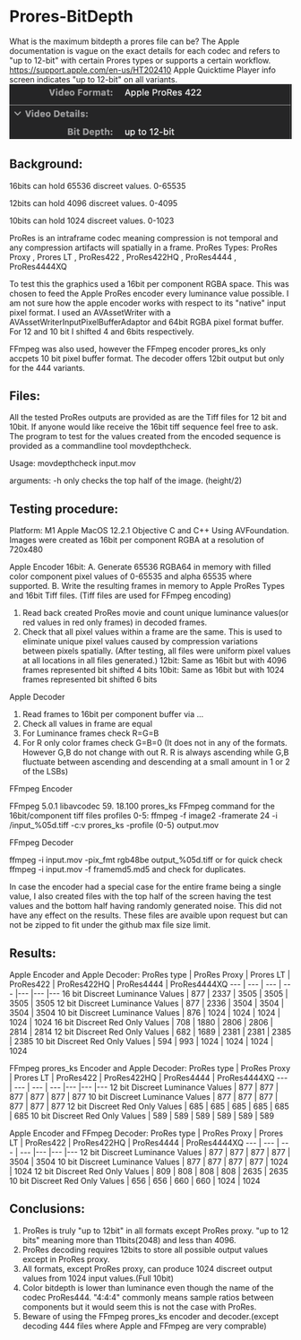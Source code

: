 # Prores-BitDepth

What is the maximum bitdepth a prores file can be? The Apple documentation is vague on the exact details for each codec and refers to "up to 12-bit" with certain Prores types or supports a certain workflow. https://support.apple.com/en-us/HT202410 Apple Quicktime Player info screen indicates "up to 12-bit" on all variants. ![alt text](https://github.com/ColorlabMD/Prores-BitDepth/blob/main/qtplayerinfo.png)


## Background:

16bits can hold 65536 discreet values. 0-65535

12bits can hold 4096 discreet values. 0-4095

10bits can hold 1024 discreet values. 0-1023

ProRes is an intraframe codec meaning compression is not temporal and any compression artifacts will spatially in a frame.
ProRes Types:
 ProRes Proxy , Prores LT , ProRes422 , ProRes422HQ , ProRes4444 , ProRes4444XQ 

To test this the graphics used a 16bit per component RGBA space. This was chosen to feed the Apple ProRes encoder every luminance value possible. I am not sure how the apple encoder works with respect to its "native" input pixel format. I used an AVAssetWriter with a AVAssetWriterInputPixelBufferAdaptor and 64bit RGBA pixel format buffer. For 12 and 10 bit I shifted 4 and 6bits respectively.

FFmpeg was also used, however the FFmpeg encoder prores_ks only accpets 10 bit pixel buffer format. The decoder offers 12bit output but only for the 444 variants.


## Files:
All the tested ProRes outputs are provided as are the Tiff files for 12 bit and 10bit. If anyone would like receive the 16bit tiff sequence feel free to ask. 
The program to test for the values created from the encoded sequence is provided as a commandline tool movdepthcheck.

Usage: movdepthcheck input.mov

arguments: -h only checks the top half of the image. (height/2)


## Testing procedure:

Platform: M1 Apple MacOS 12.2.1 Objective C and C++ Using AVFoundation.
Images were created as 16bit per component RGBA at a resolution of 720x480

Apple Encoder
16bit:
A. Generate 65536 RGBA64 in memory with filled color component pixel values of 0-65535 and alpha 65535 where supported.
B. Write the resulting frames in memory to Apple ProRes Types and 16bit Tiff files. (Tiff files are used for FFmpeg encoding)
1. Read back created ProRes movie and count unique luminance values(or red values in red only frames) in decoded frames.
2. Check that all pixel values within a frame are the same. This is used to eliminate unique pixel values caused by compression variations between pixels spatially. (After testing, all files were uniform pixel values at all locations in all files generated.)
12bit:
Same as 16bit but with 4096 frames represented bit shifted 4 bits
10bit:
Same as 16bit but with 1024 frames represented bit shifted 6 bits

Apple Decoder
1. Read frames to 16bit per component buffer via ...
2. Check all values in frame are equal
3. For Luminance frames check R=G=B
4. For R only color frames check G=B=0 (It does not in any of the formats.  However G,B do not change with out R. R is always ascending while G,B fluctuate between ascending and descending at a small amount in 1 or 2 of the LSBs)

FFmpeg Encoder

FFmpeg 5.0.1  libavcodec 59. 18.100 prores_ks
FFmpeg command for the 16bit/component tiff files profiles 0-5:  ffmpeg -f image2 -framerate 24 -i /input_%05d.tiff -c:v prores_ks -profile (0-5) output.mov

FFmpeg Decoder

ffmpeg -i input.mov -pix_fmt rgb48be output_%05d.tiff or for quick check ffmpeg -i input.mov -f framemd5.md5 and check for duplicates.

In case the encoder had a special case for the entire frame being a single value, I also created files with the top half of the screen having the test values and the bottom half having randomly generated noise. This did not have any effect on the results. These files are avaible upon request but can not be zipped to fit under the github max file size limit.

## Results:

Apple Encoder and Apple Decoder:
ProRes type | ProRes Proxy | Prores LT | ProRes422 | ProRes422HQ | ProRes4444 | ProRes4444XQ 
--- | --- | --- | --- |--- |--- |---
16 bit Discreet Luminance Values | 877 | 2337 | 3505 | 3505 | 3505 | 3505 
12 bit Discreet Luminance Values | 877 | 2336 | 3504 | 3504 | 3504 | 3504 
10 bit Discreet Luminance Values | 876 | 1024 | 1024 | 1024 | 1024 | 1024 
16 bit Discreet Red Only Values | 708 | 1880 | 2806 | 2806 | 2814 | 2814 
12 bit Discreet Red Only Values | 682 | 1689 | 2381 | 2381 | 2385 | 2385 
10 bit Discreet Red Only Values | 594 | 993 | 1024 | 1024 | 1024 | 1024 

FFmpeg prores_ks Encoder and Apple Decoder:
ProRes type | ProRes Proxy | Prores LT | ProRes422 | ProRes422HQ | ProRes4444 | ProRes4444XQ 
--- | --- | --- | --- |--- |--- |---
12 bit Discreet Luminance Values | 877 | 877 | 877 | 877 | 877 | 877 
10 bit Discreet Luminance Values | 877 | 877 | 877 | 877 | 877 | 877 
12 bit Discreet Red Only Values | 685 | 685 | 685 | 685 | 685 | 685 
10 bit Discreet Red Only Values | 589 | 589 | 589 | 589 | 589 | 589 

Apple Encoder and FFmpeg Decoder:
ProRes type | ProRes Proxy | Prores LT | ProRes422 | ProRes422HQ | ProRes4444 | ProRes4444XQ 
--- | --- | --- | --- |--- |--- |---
12 bit Discreet Luminance Values | 877 | 877 | 877 | 877 | 3504 | 3504 
10 bit Discreet Luminance Values | 877 | 877 | 877 | 877 | 1024 | 1024
12 bit Discreet Red Only Values | 809 | 808 | 808 | 808 | 2635 | 2635 
10 bit Discreet Red Only Values | 656 | 656 | 660 | 660 | 1024 | 1024 

## Conclusions:

1. ProRes is truly "up to 12bit" in all formats except ProRes proxy. "up to 12 bits" meaning more than 11bits(2048) and less than 4096. 
2. ProRes decoding requires 12bits to store all possible output values except in ProRes proxy.
3. All formats, except ProRes proxy, can produce 1024 discreet output values from 1024 input values.(Full 10bit)
4. Color bitdepth is lower than luminance even though the name of the codec ProRes444. "4:4:4" commonly means sample ratios between components but it would seem this is not the case with ProRes.
5. Beware of using the FFmpeg prores_ks encoder and decoder.(except decoding 444 files where Apple and FFmpeg are very comprable) 





